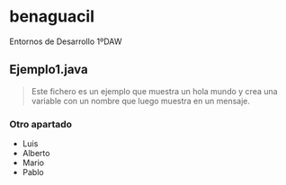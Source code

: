 # benaguacil
Entornos de Desarrollo 1ºDAW 

## Ejemplo1.java
> Este fichero es un ejemplo que muestra un hola mundo y crea una variable con un nombre que luego muestra en un mensaje.

### Otro apartado
+ Luis
+ Alberto
+ Mario
+ Pablo
